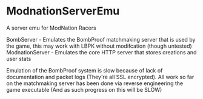 # ModnationServerEmu
A server emu for ModNation Racers

BombServer - Emulates the BombProof matchmaking server that is used by the game, this may work with LBPK without modifcation (though untested)
ModnationServer - Emulates the core HTTP server that stores creations and user stats

Emulation of the BombProof system is slow because of lack of documentation and packet logs (They're all SSL encrypted). All work so far on the matchmaking server has been done via reverse engineering the game executable (And as such progress on this will be SLOW)
